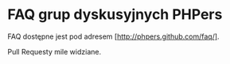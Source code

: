 # FAQ grup dyskusyjnych PHPers

FAQ dostępne jest pod adresem [http://phpers.github.com/faq/].

Pull Requesty mile widziane.
